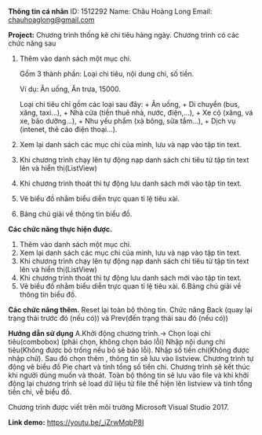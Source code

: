 **Thông tin cá nhân**
ID: 1512292
Name: 	Châu Hoàng Long
Email: chauhoaglong@gmail.com

**Project:**
Chương trình thống kê chi tiêu hàng ngày. Chương trình có các chức năng sau
1. Thêm vào danh sách một mục chi.

	Gồm 3 thành phần: Loại chi tiêu, nội dung chi, số tiền.
	
	Ví dụ: Ăn uống, Ăn trưa, 15000.
	
	Loại chi tiêu chỉ gồm các loại sau đây: 
		+ Ăn uống, 
		+ Di chuyển (bus, xăng, taxi…), 
		+ Nhà cửa (tiền thuê nhà, nước, điện,…), 
		+ Xe cộ (xăng, vá xe, bảo dưỡng…), 
		+ Nhu yếu phẩm (xà bông, sữa tắm…), 
		+ Dịch vụ (intenet, thẻ cảo điện thoại…).
		
2.	Xem lại danh sách các mục chi của mình, lưu và nạp vào tập tin text.
3.	Khi chương trình chạy lên tự động nạp danh sách chi tiêu từ tập tin text lên và hiển thị(ListView)
4.	Khi chương trình thoát thì tự động lưu danh sách mới vào tập tin text.
5.	Vẽ biểu đồ nhằm biểu diễn trực quan tỉ lệ tiêu xài.
6.	Bảng chú giải về thông tin biểu đồ.

**Các chức năng thực hiện được.**
1. Thêm vào danh sách một mục chi.
2. Xem lại danh sách các mục chi của mình, lưu và nạp vào tập tin text.
3. Khi chương trình chạy lên tự động nạp danh sách chi tiêu từ tập tin text lên và hiển thị(ListView)
4. Khi chương trình thoát thì tự động lưu danh sách mới vào tập tin text.
5. Vẽ biểu đồ nhằm biểu diễn trực quan tỉ lệ tiêu xài.
6.Bảng chú giải về thông tin biểu đồ.

**Các chức năng thêm.**
Reset lại toàn bộ thông tin.
Chức năng Back (quay lại trạng thái trước đó (nếu có)) và Prev(đến trạng thái sau đó (nếu có))

**Hướng dẫn sử dụng**
A.Khởi động chương trình.-> Chọn loại chi tiêu(combobox) (phải chọn, không chọn báo lỗi)
Nhập nội dung chi tiêu(Không được bỏ trống nếu bỏ sẽ báo lỗi).
Nhập số tiền chi(Không được nhập chữ).
Sau đó chọn thêm , thông tin sẽ lưu vào listview. Chương trình tự động vẽ biểu đồ Pie chart và tính tổng số tiền chi.
Chương trình sẽ kết thúc khi người dùng muốn và thoát. Toàn bộ thông tin sẽ lưu vào file và khi khởi động lại chương trình sẽ load dữ liệu từ file thể hiện lên listview và tính tổng tiền chi, vễ biểu đồ.

Chương trình được viết trên môi trường Microsoft Visual Studio 2017.

**Link demo:** https://youtu.be/_iZrwMqbP8I

